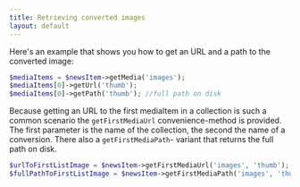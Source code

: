 ```yaml
---
title: Retrieving converted images
layout: default
---
```


Here's an example that shows you how to get an URL and a path to the converted image:

```php
$mediaItems = $newsItem->getMedia('images');
$mediaItems[0]->getUrl('thumb');
$mediaItems[0]->getPath('thumb'); //full path on disk
```

Because getting an URL to the first mediaItem in a collection is such a common scenario
the `getFirstMediaUrl` convenience-method is provided. The first parameter is the name
of the collection, the second the name of a conversion. There also a `getFirstMediaPath`-
variant that returns the full path on disk.

```php
$urlToFirstListImage = $newsItem->getFirstMediaUrl('images', 'thumb');
$fullPathToFirstListImage = $newsItem->getFirstMediaPath('images', 'thumb');
```

